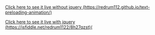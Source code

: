 
[Click here to see it live without jquery (https://redrum112.github.io/text-preloading-animation/)](https://redrum112.github.io/text-preloading-animation/)

[Click here to see it live with jquery (https://jsfiddle.net/redrum1122/8h27qzst)(](https://jsfiddle.net/redrum1122/8h27qzst)
